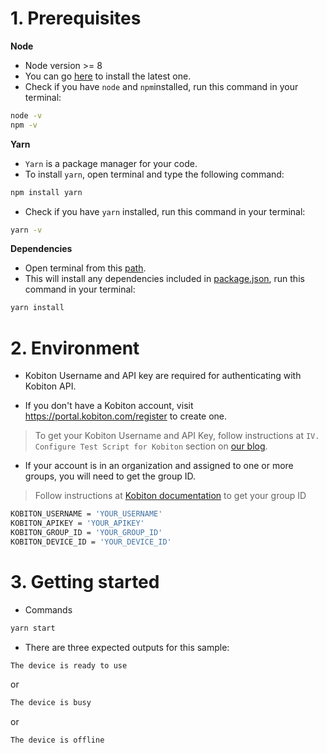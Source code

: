# 1. Prerequisites
**Node**
- Node version >= 8
- You can go [here](https://nodejs.org/en/download/) to install the latest one.
- Check if you have `node` and `npm`installed, run this command in your terminal:

```bash
node -v
npm -v
```

**Yarn**
- `Yarn` is a package manager for your code.
- To install `yarn`, open terminal and type the following command:

```bash
npm install yarn
```

- Check if you have `yarn` installed, run this command in your terminal:

```bash
yarn -v
```

**Dependencies**
- Open terminal from this [path](./).
- This will install any dependencies included in [package.json](./package.json), run this command in your terminal:

```bash
yarn install
```
# 2. Environment
- Kobiton Username and API key are required for authenticating with Kobiton API.

- If you don't have a Kobiton account, visit https://portal.kobiton.com/register to create one.

> To get your Kobiton Username and API Key, follow instructions at `IV. Configure Test Script for Kobiton` section on [our blog](https://kobiton.com/blog/tutorial/parallel-testing-selenium-webdriver/).

- If your account is in an organization and assigned to one or more groups, you will need to get the group ID.

> Follow instructions at [Kobiton documentation](https://docs.kobiton.com/organization-management/automation-for-groups/default-group-setting/) to get your group ID

```bash
KOBITON_USERNAME = 'YOUR_USERNAME'
KOBITON_APIKEY = 'YOUR_APIKEY'
KOBITON_GROUP_ID = 'YOUR_GROUP_ID'
KOBITON_DEVICE_ID = 'YOUR_DEVICE_ID' 
```
# 3. Getting started
- Commands
```bash
yarn start
```
- There are three expected outputs for this sample:
```bash
The device is ready to use
```
or
```bash
The device is busy
```
or
```bash
The device is offline
```